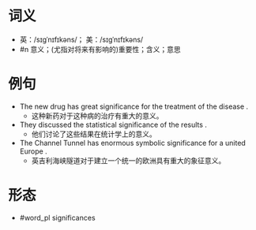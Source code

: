 # 词义
- 英：/sɪɡˈnɪfɪkəns/； 美：/sɪɡˈnɪfɪkəns/
- #n 意义；(尤指对将来有影响的)重要性；含义；意思
# 例句
- The new drug has great significance for the treatment of the disease .
	- 这种新药对于这种病的治疗有重大的意义。
- They discussed the statistical significance of the results .
	- 他们讨论了这些结果在统计学上的意义。
- The Channel Tunnel has enormous symbolic significance for a united Europe .
	- 英吉利海峡隧道对于建立一个统一的欧洲具有重大的象征意义。
# 形态
- #word_pl significances
